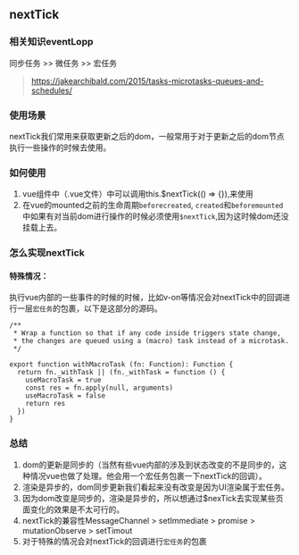 ## nextTick

### 相关知识eventLopp

同步任务 >> 微任务 >> 宏任务

> https://jakearchibald.com/2015/tasks-microtasks-queues-and-schedules/

### 使用场景

nextTick我们常用来获取更新之后的dom，一般常用于对于更新之后的dom节点执行一些操作的时候去使用。

### 如何使用

1. vue组件中（.vue文件）中可以调用this.$nextTick(() => {}),来使用
2. 在vue的mounted之前的生命周期`beforecreated`, `created`和`beforemounted`中如果有对当前dom进行操作的时候必须使用`$nextTick`,因为这时候dom还没挂载上去。

### 怎么实现nextTick

#### 特殊情况：

执行vue内部的一些事件的时候的时候，比如v-on等情况会对nextTick中的回调进行一层`宏任务`的包裹，以下是这部分的源码。

```
/**
 * Wrap a function so that if any code inside triggers state change,
 * the changes are queued using a (macro) task instead of a microtask.
 */
 
export function withMacroTask (fn: Function): Function {
  return fn._withTask || (fn._withTask = function () {
    useMacroTask = true
    const res = fn.apply(null, arguments)
    useMacroTask = false
    return res
  })
}
```

### 总结

1. dom的更新是同步的（当然有些vue内部的涉及到状态改变的不是同步的，这种情况vue也做了处理。他会用一个宏任务包裹一下nextTick的回调）。
2. 渲染是异步的，dom同步更新我们看起来没有改变是因为UI渲染属于宏任务。
3. 因为dom改变是同步的，渲染是异步的，所以想通过$nexTick去实现某些页面变化的效果是不太可行的。
4. nextTick的兼容性MessageChannel > setImmediate > promise > mutationObserve > setTimout
5. 对于特殊的情况会对nextTick的回调进行`宏任务`的包裹